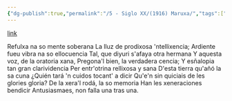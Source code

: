 ```yaml
---
{"dg-publish":true,"permalink":"/5 - Siglo XX/(1916) Maruxa/","tags":["#Siglo_20","central","a1916","escrito","Juan_Vázquez_de_Mella","Cangas_de_Onís","poema"]}
---
```


[link](https://blogger.googleusercontent.com/img/b/R29vZ2xl/AVvXsEhRQvCGzFexIIvr1JCGbcKakxJMfow8rGca9wQ_Fr4_ibcwRVNTXAwbcKHy28SaxFHfduPXcKOnTxxZd-q6lwutx0yKB6Iro06EQljROPCHgl0vGXyUEONzaRPvY7gWNzTAdShpceXZH90lo23TEMRoWhuWpjELaEVi3IhNYf2oE026AviGCZppI2Q81Tc/s875/Asturias%20revista%20ilustrada%20del%20centro%20asturiano,%20A%C3%B1u%20XXXIV%204%C2%AA%20%C3%89poca%20N%C3%BAmberu%20379%20(Madrid)%20de%20febreru%20de%20-%20fueya%2012%20(28)_1.JPG)

Refulxa na so mente soberana
La lluz de prodixosa 'ntellixencia;
Ardiente fueu vibra na so ellocuencia 
Tal, que diyuri s'afaya otra hermana
Y aquesta voz, de la oratoria xana,
Pregona'l bien, la verdadera cencia;
Y esñalopia tan gran clarividencia
Per entr'otrina rellixosa y sana
D'esta tierra qu'añó la sa cuna
¿Quién tará 'n cuidos tocant' a dicir
Qu'e'n sin quiciais de les glories gloria?
De la xera'l rodá, la so memoria
Han les xeneraciones bendicir
Antusiasmaes, non falla una tras una.
